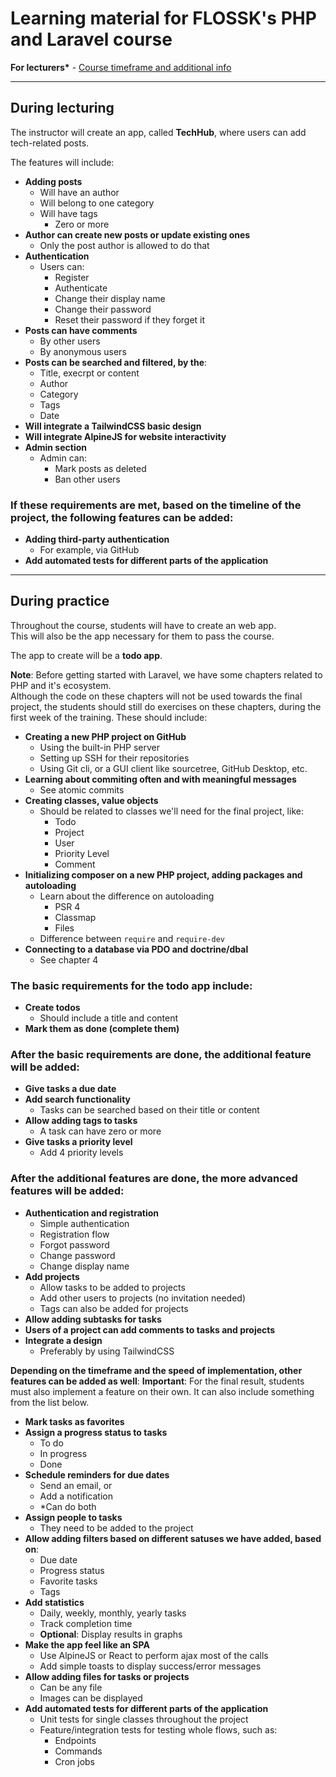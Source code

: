 # Learning material for FLOSSK's PHP and Laravel course

**For lecturers\*** - [Course timeframe and additional info](https://docs.google.com/spreadsheets/d/1JhF0zgAZBPpPpELls8L43TYbRqCkUKggqxQoJApKycI/edit?usp=sharing)

---

## During lecturing

The instructor will create an app, called **TechHub**, where users can add tech-related posts.

The features will include:

- **Adding posts**
  - Will have an author
  - Will belong to one category
  - Will have tags
    - Zero or more
- **Author can create new posts or update existing ones**
  - Only the post author is allowed to do that
- **Authentication**
  - Users can:
    - Register
    - Authenticate
    - Change their display name
    - Change their password
    - Reset their password if they forget it
- **Posts can have comments**
  - By other users
  - By anonymous users
- **Posts can be searched and filtered, by the**:
  - Title, execrpt or content
  - Author
  - Category
  - Tags
  - Date
- **Will integrate a TailwindCSS basic design**
- **Will integrate AlpineJS for website interactivity**
- **Admin section**
  - Admin can:
    - Mark posts as deleted
    - Ban other users

### If these requirements are met, based on the timeline of the project, the following features can be added:

- **Adding third-party authentication**
  - For example, via GitHub
- **Add automated tests for different parts of the application**

---

## During practice

Throughout the course, students will have to create an web app.  
This will also be the app necessary for them to pass the course.

The app to create will be a **todo app**.

**Note**: Before getting started with Laravel, we have some chapters related to PHP and it's ecosystem.  
Although the code on these chapters will not be used towards the final project, the students should still do exercises on these chapters, during the first week of the training.
These should include:

- **Creating a new PHP project on GitHub**
  - Using the built-in PHP server
  - Setting up SSH for their repositories
  - Using Git cli, or a GUI client like sourcetree, GitHub Desktop, etc.
- **Learning about commiting often and with meaningful messages**
  - See atomic commits
- **Creating classes, value objects**
  - Should be related to classes we'll need for the final project, like:
    - Todo
    - Project
    - User
    - Priority Level
    - Comment
- **Initializing composer on a new PHP project, adding packages and autoloading**
  - Learn about the difference on autoloading
    - PSR 4
    - Classmap
    - Files
  - Difference between `require` and `require-dev`
- **Connecting to a database via PDO and doctrine/dbal**
  - See chapter 4

### The basic requirements for the todo app include:

- **Create todos**
  - Should include a title and content
- **Mark them as done (complete them)**

### After the basic requirements are done, the additional feature will be added:

- **Give tasks a due date**
- **Add search functionality**
  - Tasks can be searched based on their title or content
- **Allow adding tags to tasks**
  - A task can have zero or more
- **Give tasks a priority level**
  - Add 4 priority levels

### After the additional features are done, the more advanced features will be added:

- **Authentication and registration**
  - Simple authentication
  - Registration flow
  - Forgot password
  - Change password
  - Change display name
- **Add projects**
  - Allow tasks to be added to projects
  - Add other users to projects (no invitation needed)
  - Tags can also be added for projects
- **Allow adding subtasks for tasks**
- **Users of a project can add comments to tasks and projects**
- **Integrate a design**
  - Preferably by using TailwindCSS

**Depending on the timeframe and the speed of implementation, other features can be added as well**:
**Important**: For the final result, students must also implement a feature on their own. It can also include something from the list below.

- **Mark tasks as favorites**
- **Assign a progress status to tasks**
  - To do
  - In progress
  - Done
- **Schedule reminders for due dates**
  - Send an email, or
  - Add a notification
  - \*Can do both
- **Assign people to tasks**
  - They need to be added to the project
- **Allow adding filters based on different satuses we have added, based on**:
  - Due date
  - Progress status
  - Favorite tasks
  - Tags
- **Add statistics**
  - Daily, weekly, monthly, yearly tasks
  - Track completion time
  - **Optional**: Display results in graphs
- **Make the app feel like an SPA**
  - Use AlpineJS or React to perform ajax most of the calls
  - Add simple toasts to display success/error messages
- **Allow adding files for tasks or projects**
  - Can be any file
  - Images can be displayed
- **Add automated tests for different parts of the application**
  - Unit tests for single classes throughout the project
  - Feature/integration tests for testing whole flows, such as:
    - Endpoints
    - Commands
    - Cron jobs
